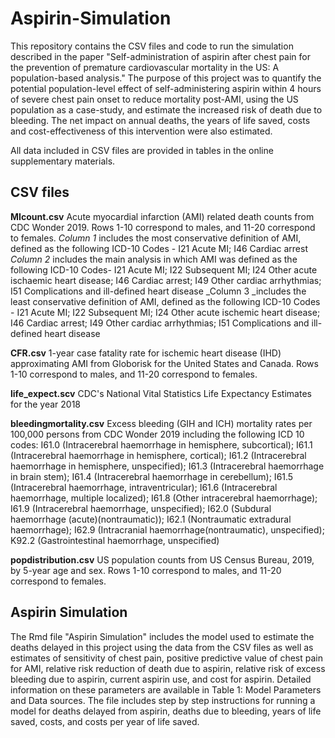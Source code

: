 # Aspirin-Simulation

This repository contains the CSV files and code to run the simulation described in the paper "Self-administration of aspirin after chest pain for the prevention of premature cardiovascular mortality in the US: A population-based analysis." The purpose of this project was to quantify the potential population-level effect of self-administering aspirin within 4 hours of severe chest pain onset to reduce mortality post-AMI, using the US population as a case-study, and estimate the increased risk of death due to bleeding. The net impact on annual deaths, the years of life saved, costs and cost-effectiveness of this intervention were also estimated.

All data included in CSV files are provided in tables in the online supplementary materials. 

## CSV files

**MIcount.csv**
Acute myocardial infarction (AMI) related death counts from CDC Wonder 2019. Rows 1-10 correspond to males, and 11-20 correspond to females. 
_Column 1_ includes the most conservative definition of AMI, defined as the following ICD-10 Codes - I21 Acute MI; I46 Cardiac arrest
_Column 2_ includes the main analysis in which AMI was defined as the following ICD-10 Codes- I21 Acute MI; I22 Subsequent MI; I24 Other acute ischaemic heart disease; I46 Cardiac arrest; I49 Other cardiac arrhythmias; I51 Complications and ill-defined heart disease
_Column 3 _includes the least conservative definition of AMI, defined as the following ICD-10 Codes - I21 Acute MI; I22 Subsequent MI; I24 Other acute ischemic heart disease; I46 Cardiac arrest; I49 Other cardiac arrhythmias; I51 Complications and ill-defined heart disease

**CFR.csv**
1-year case fatality rate for ischemic heart disease (IHD) approximating AMI from Globorisk for the United States and Canada. Rows 1-10 correspond to males, and 11-20 correspond to females. 

**life_expect.scv**
CDC's National Vital Statistics Life Expectancy Estimates for the year 2018

**bleedingmortality.csv**
Excess bleeding (GIH and ICH) mortality rates per 100,000 persons from CDC Wonder 2019 including the following ICD 10 codes:  I61.0 (Intracerebral haemorrhage in hemisphere, subcortical); I61.1 (Intracerebral haemorrhage in hemisphere, cortical); I61.2 (Intracerebral haemorrhage in hemisphere, unspecified); I61.3 (Intracerebral haemorrhage in brain stem); I61.4 (Intracerebral haemorrhage in cerebellum); I61.5 (Intracerebral haemorrhage, intraventricular); I61.6 (Intracerebral haemorrhage, multiple localized); I61.8 (Other intracerebral haemorrhage); I61.9 (Intracerebral haemorrhage, unspecified); I62.0 (Subdural haemorrhage (acute)(nontraumatic)); I62.1 (Nontraumatic extradural haemorrhage); I62.9 (Intracranial haemorrhage(nontraumatic), unspecified); K92.2 (Gastrointestinal haemorrhage, unspecified)

**popdistribution.csv**
US population counts from US Census Bureau, 2019, by 5-year age and sex. Rows 1-10 correspond to males, and 11-20 correspond to females. 

## Aspirin Simulation 
The Rmd file "Aspirin Simulation" includes the model used to estimate the deaths delayed in this project using the data from the CSV files as well as estimates of sensitivity of chest pain, positive predictive value of chest pain for AMI, relative risk reduction of death due to aspirin, relative risk of excess bleeding due to aspirin, current aspirin use, and cost for aspirin. Detailed information on these parameters are available in Table 1: Model Parameters and Data sources. The file includes step by step instructions for running a model for deaths delayed from aspirin, deaths due to bleeding, years of life saved, costs, and costs per year of life saved.


